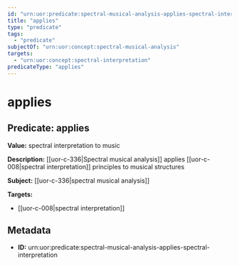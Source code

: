 ```yaml
---
id: "urn:uor:predicate:spectral-musical-analysis-applies-spectral-interpretation"
title: "applies"
type: "predicate"
tags:
  - "predicate"
subjectOf: "urn:uor:concept:spectral-musical-analysis"
targets:
  - "urn:uor:concept:spectral-interpretation"
predicateType: "applies"
---
```


# applies

## Predicate: applies

**Value:** spectral interpretation to music

**Description:** [[uor-c-336|Spectral musical analysis]] applies [[uor-c-008|spectral interpretation]] principles to musical structures

**Subject:** [[uor-c-336|spectral musical analysis]]

**Targets:**

- [[uor-c-008|spectral interpretation]]

## Metadata

- **ID:** urn:uor:predicate:spectral-musical-analysis-applies-spectral-interpretation
